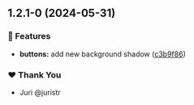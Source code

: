 ## 1.2.1-0 (2024-05-31)


### 🚀 Features

- **buttons:** add new background shadow ([c3b9f86](https://github.com/nrwl/tuskydesign/commit/c3b9f86))

### ❤️  Thank You

- Juri @juristr